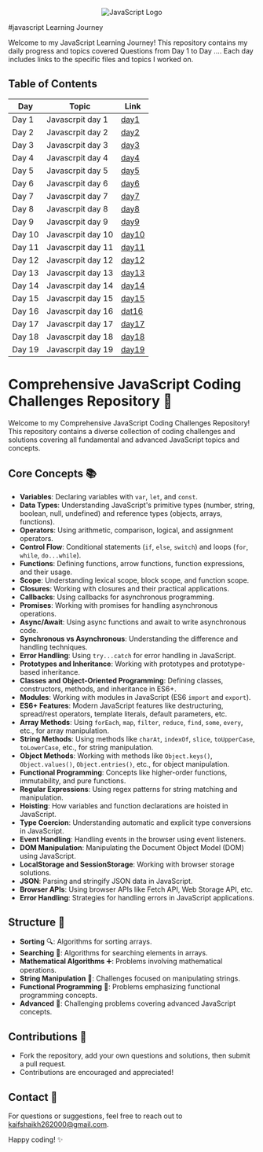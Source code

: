<p align="center">
  <img src="https://upload.wikimedia.org/wikipedia/commons/thumb/9/99/Unofficial_JavaScript_logo_2.svg/64px-Unofficial_JavaScript_logo_2.svg.png" alt="JavaScript Logo">
</p>
#javascript Learning Journey

Welcome to my JavaScript Learning Journey! This repository contains my daily progress and topics covered  Questions from Day 1 to Day .... Each day includes links to the specific files and topics I worked on.

## Table of Contents

| Day  | Topic                              | Link                                                                                          |
|------|------------------------------------|-----------------------------------------------------------------------------------------------|
| Day 1| Javascrpit day 1              | [day1 ](https://github.com/kaif21-cmd/JS_/tree/main/DAY1.JS)                     |
| Day 2| Javascrpit day 2         | [day2](https://github.com/kaif21-cmd/JS_/tree/main/DAY2.JS)               |
| Day 3| Javascrpit day 3              | [day3](https://github.com/kaif21-cmd/JS_/tree/main/DAY3.JS)                 |
| Day 4|  Javascrpit day 4              | [day4](https://github.com/kaif21-cmd/JS_/tree/main/DAY4.JS)                   |
| Day 5|  Javascrpit day 5                  | [day5](https://github.com/kaif21-cmd/JS_/tree/main/DAY5.JS)                       |
| Day 6| Javascrpit day 6            | [day6](https://github.com/kaif21-cmd/JS_/tree/main/DAY6.JS)           |
| Day 7| Javascrpit day 7                      | [day7](https://github.com/kaif21-cmd/JS_/tree/main/DAY7.JS)                             |
| Day 8| Javascrpit day 8                   | [day8](https://github.com/kaif21-cmd/JS_/blob/main/Methord.js)                                             |
| Day 9| Javascrpit day 9                  | [day9](https://github.com/kaifshaikh262000/react-learning/blob/main/day9/lifting-state-up.md)                     |
| Day 10| Javascrpit day 10       | [day10](https://github.com/kaif21-cmd/JS_/tree/main/DAY10.JS)   |
| Day 11| Javascrpit day 11               | [day11](https://github.com/kaif21-cmd/JS_/blob/main/DAY12.js/Day12.MD)                   |
| Day 12| Javascrpit day 12                      | [day12](https://github.com/kaifshaikh262000/react-learning/blob/main/day12/react-router.md)                             |
| Day 13| Javascrpit day 13                   | [day13](https://github.com/kaif21-cmd/JS_/blob/main/Day13/Day13.md)                         |
| Day 14| Javascrpit day 14                           | [day14](https://github.com/kaif21-cmd/JS_/blob/main/Day14/Day14.md)                                       |
| Day 15| Javascrpit day 15                  | [day15](https://github.com/kaif21-cmd/JS_/blob/main/Day15/Day15.md)                       |
| Day 16| Javascrpit day 16                | [dat16](https://github.com/kaif21-cmd/JS_/blob/main/Day16/Day16.md)                     |
| Day 17| Javascrpit day 17                     | [day17](https://github.com/kaif21-cmd/JS_/blob/main/comparison.js)                             |
| Day 18| Javascrpit day 18                     | [day18](https://github.com/kaif21-cmd/JS_/blob/main/day18/day18.md)                             |
| Day 19| Javascrpit day 19                     | [day19](https://github.com/kaif21-cmd/JS_/blob/main/Day19/day19.md)                             |



# Comprehensive JavaScript Coding Challenges Repository 🚀

Welcome to my Comprehensive JavaScript Coding Challenges Repository! This repository contains a diverse collection of coding challenges and solutions covering all fundamental and advanced JavaScript topics and concepts.

## Core Concepts 📚

- **Variables**: Declaring variables with `var`, `let`, and `const`.
- **Data Types**: Understanding JavaScript's primitive types (number, string, boolean, null, undefined) and reference types (objects, arrays, functions).
- **Operators**: Using arithmetic, comparison, logical, and assignment operators.
- **Control Flow**: Conditional statements (`if`, `else`, `switch`) and loops (`for`, `while`, `do...while`).
- **Functions**: Defining functions, arrow functions, function expressions, and their usage.
- **Scope**: Understanding lexical scope, block scope, and function scope.
- **Closures**: Working with closures and their practical applications.
- **Callbacks**: Using callbacks for asynchronous programming.
- **Promises**: Working with promises for handling asynchronous operations.
- **Async/Await**: Using async functions and await to write asynchronous code.
- **Synchronous vs Asynchronous**: Understanding the difference and handling techniques.
- **Error Handling**: Using `try...catch` for error handling in JavaScript.
- **Prototypes and Inheritance**: Working with prototypes and prototype-based inheritance.
- **Classes and Object-Oriented Programming**: Defining classes, constructors, methods, and inheritance in ES6+.
- **Modules**: Working with modules in JavaScript (ES6 `import` and `export`).
- **ES6+ Features**: Modern JavaScript features like destructuring, spread/rest operators, template literals, default parameters, etc.
- **Array Methods**: Using `forEach`, `map`, `filter`, `reduce`, `find`, `some`, `every`, etc., for array manipulation.
- **String Methods**: Using methods like `charAt`, `indexOf`, `slice`, `toUpperCase`, `toLowerCase`, etc., for string manipulation.
- **Object Methods**: Working with methods like `Object.keys()`, `Object.values()`, `Object.entries()`, etc., for object manipulation.
- **Functional Programming**: Concepts like higher-order functions, immutability, and pure functions.
- **Regular Expressions**: Using regex patterns for string matching and manipulation.
- **Hoisting**: How variables and function declarations are hoisted in JavaScript.
- **Type Coercion**: Understanding automatic and explicit type conversions in JavaScript.
- **Event Handling**: Handling events in the browser using event listeners.
- **DOM Manipulation**: Manipulating the Document Object Model (DOM) using JavaScript.
- **LocalStorage and SessionStorage**: Working with browser storage solutions.
- **JSON**: Parsing and stringify JSON data in JavaScript.
- **Browser APIs**: Using browser APIs like Fetch API, Web Storage API, etc.
- **Error Handling**: Strategies for handling errors in JavaScript applications.

## Structure 📂

- **Sorting** 🔍: Algorithms for sorting arrays.
- **Searching** 🔎: Algorithms for searching elements in arrays.
- **Mathematical Algorithms** ➕: Problems involving mathematical operations.
- **String Manipulation** 🔡: Challenges focused on manipulating strings.
- **Functional Programming** 🎯: Problems emphasizing functional programming concepts.
- **Advanced** 🌟: Challenging problems covering advanced JavaScript concepts.

## Contributions 🌟

- Fork the repository, add your own questions and solutions, then submit a pull request.
- Contributions are encouraged and appreciated!

## Contact 📧

For questions or suggestions, feel free to reach out to [kaifshaikh262000@gmail.com](mailto:kaifshaikh262000@gmail.com).

Happy coding! ✨
